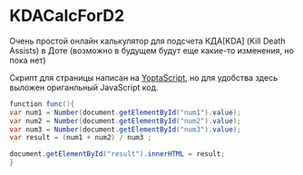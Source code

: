 # KDACalcForD2
Очень простой онлайн калькулятор для подсчета КДА[KDA] (Kill Death Assists) в Доте (возможно в будущем будут еще какие-то изменения, но пока нет) 

Скрипт для страницы написан на [YoptaScript](https://github.com/samgozman/YoptaScript), но для удобства здесь выложен ориганльный JavaScript код. 

```cs
function func(){
var num1 = Number(document.getElementById("num1").value);
var num2 = Number(document.getElementById("num2").value);
var num3 = Number(document.getElementById("num3").value);
var result = (num1 + num2) / num3 ;

document.getElementById("result").innerHTML = result;
}
```
